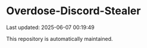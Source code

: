 # Overdose-Discord-Stealer

Last updated: 2025-06-07 00:19:49

This repository is automatically maintained.
